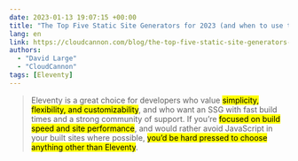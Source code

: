 ```yaml
---
date: 2023-01-13 19:07:15 +00:00
title: "The Top Five Static Site Generators for 2023 (and when to use them!)"
lang: en
link: https://cloudcannon.com/blog/the-top-five-static-site-generators-for-2023-and-when-to-use-them/
authors:
  - "David Large"
  - "CloudCannon"
tags: [Eleventy]
---
```


> Eleventy is a great choice for developers who value <mark>simplicity, flexibility, and customizability</mark>, and who want an SSG with fast build times and a strong community of support. If you’re <mark>focused on build speed and site performance</mark>, and would rather avoid JavaScript in your built sites where possible, <mark>you’d be hard pressed to choose anything other than Eleventy</mark>.
